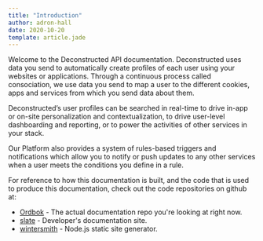 ```yaml
---
title: "Introduction"
author: adron-hall
date: 2020-10-20
template: article.jade
---
```


Welcome to the Deconstructed API documentation.  Deconstructed uses data you send to automatically create profiles of each user using your websites or applications. Through a continuous process called consociation, we use data you send to map a user to the different cookies, apps and services from which you send data about them.

Deconstructed’s user profiles can be searched in real-time to drive in-app or on-site personalization and contextualization, to drive user-level dashboarding and reporting, or to power the activities of other services in your stack.

Our Platform also provides a system of rules-based triggers and notifications which allow you to notify or push updates to any other services when a user meets the conditions you define in a rule.

For reference to how this documentation is built, and the code that is used to produce this documentation, check out the code repositories on github at:

 * [Ordbok](https://github.com/Deconstructed/Ordbok) - The actual documentation repo you're looking at right now.
 * [slate](http://github.com/tripit/slate) - Developer's documentation site.
 * [wintersmith](http://wintersmith.io/) - Node.js static site generator.
 